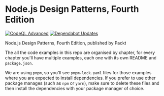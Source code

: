 # Node.js Design Patterns, Fourth Edition

[![CodeQL Advanced](https://github.com/ibiscum/Node.js-Design-Patterns-Fourth-Edition/actions/workflows/codeql.yml/badge.svg)](https://github.com/ibiscum/Node.js-Design-Patterns-Fourth-Edition/actions/workflows/codeql.yml)
[![Dependabot Updates](https://github.com/ibiscum/Node.js-Design-Patterns-Fourth-Edition/actions/workflows/dependabot/dependabot-updates/badge.svg)](https://github.com/ibiscum/Node.js-Design-Patterns-Fourth-Edition/actions/workflows/dependabot/dependabot-updates)

Node.js Design Patterns, Fourth Edition, published by Packt

The all the code examples in this repo are organised by chapter, for every
chapter you'll have multiple examples, each one with its own README and
`package.json`.

We are using `pnpm`, so you'll see `pnpm-lock.yaml` files for those examples
where you are expected to install dependencies. If you prefer to use other
package manages (such as `npm` or `yarn`), make sure to delete these files and
then install the dependencies with your package manager of choice.
